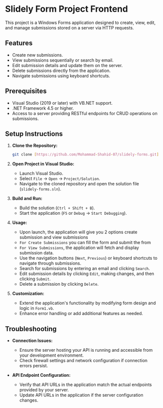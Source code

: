 # Slidely Form Project Frontend

This project is a Windows Forms application designed to create, view, edit, and manage submissions stored on a server via HTTP requests.

## Features

- Create new submissions.
- View submissions sequentially or search by email.
- Edit submission details and update them on the server.
- Delete submissions directly from the application.
- Navigate submissions using keyboard shortcuts.

## Prerequisites

- Visual Studio (2019 or later) with VB.NET support.
- .NET Framework 4.5 or higher.
- Access to a server providing RESTful endpoints for CRUD operations on submissions.

## Setup Instructions

1. **Clone the Repository:**

   ```bash
   git clone [https://github.com/Mohammad-Shahid-07/slidely-forms.git](https://github.com/Mohammad-Shahid-07/slidely-forms-frontend)
   ```

2. **Open Project in Visual Studio:**

   - Launch Visual Studio.
   - Select `File` -> `Open` -> `Project/Solution`.
   - Navigate to the cloned repository and open the solution file (`slidely-forms.sln`).

3. **Build and Run:**

   - Build the solution (`Ctrl + Shift + B`).
   - Start the application (`F5` or `Debug` -> `Start Debugging`).

4. **Usage:**

   - Upon launch, the application will give you 2 options create submission and view submissions
   - `For Create Submissions` you can fill the form and submit the from
   - `For View Submissions`, the application will fetch and display submission data.
   - Use the navigation buttons (`Next`, `Previous`) or keyboard shortcuts to navigate through submissions.
   - Search for submissions by entering an email and clicking `Search`.
   - Edit submission details by clicking `Edit`, making changes, and then clicking `Submit`.
   - Delete a submission by clicking `Delete`.

5. **Customization:**

   - Extend the application's functionality by modifying form design and logic in `Form1.vb`.
   - Enhance error handling or add additional features as needed.

## Troubleshooting

- **Connection Issues:**

  - Ensure the server hosting your API is running and accessible from your development environment.
  - Check firewall settings and network configuration if connection errors persist.

- **API Endpoint Configuration:**
  - Verify that API URLs in the application match the actual endpoints provided by your server.
  - Update API URLs in the application if the server configuration changes.
